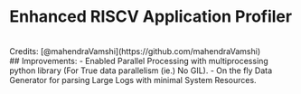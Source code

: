 # Enhanced RISCV Application Profiler 
<br>
Credits: [@mahendraVamshi](https://github.com/mahendraVamshi)
<br>
## Improvements:
 - Enabled Parallel Processing with multiprocessing python library (For True data parallelism (ie.) No GIL).
 - On the fly Data Generator for parsing Large Logs with minimal System Resources.
